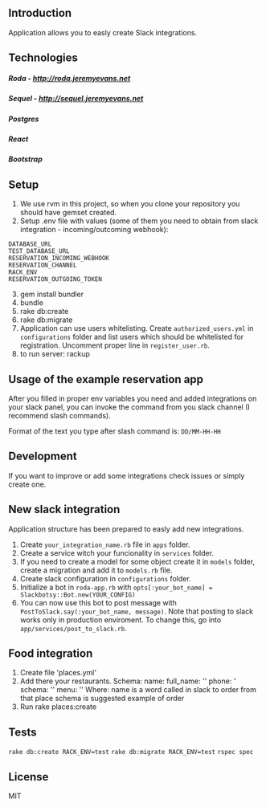 ## Introduction

Application allows you to easly create Slack integrations.

## Technologies

##### Roda - http://roda.jeremyevans.net
##### Sequel - http://sequel.jeremyevans.net
##### Postgres
##### React
##### Bootstrap


## Setup

1. We use rvm in this project, so when you clone your repository you should have gemset created.
2. Setup .env file with values (some of them you need to obtain from slack integration - incoming/outcoming webhook):

  ```
DATABASE_URL
TEST_DATABASE_URL
RESERVATION_INCOMING_WEBHOOK
RESERVATION_CHANNEL
RACK_ENV
RESERVATION_OUTGOING_TOKEN
  ```
3. gem install bundler
4. bundle
5. rake db:create
6. rake db:migrate
7. Application can use users whitelisting. Create `authorized_users.yml` in `configurations` folder and list users which should be whitelisted for registration. Uncomment proper line in `register_user.rb`.
8. to run server: rackup

## Usage of the example reservation app
After you filled in proper env variables you need and added integrations on your slack panel, you can invoke the command from you slack channel (I recommend slash commands).

Format of the text you type after slash command is: `DD/MM-HH-HH`

## Development
If you want to improve or add some integrations check issues or simply create one.

## New slack integration
Application structure has been prepared to easly add new integrations.

1. Create `your_integration_name.rb` file in `apps` folder.
2. Create a service witch your funcionality in `services` folder.
3. If you need to create a model for some object create it in `models` folder, create a migration and add it to `models.rb` file.
4. Create slack configuration in `configurations` folder.
5. Initialize a bot in `roda-app.rb` with `opts[:your_bot_name] = Slackbotsy::Bot.new(YOUR_CONFIG)`
6. You can now use this bot to post message with `PostToSlack.say(:your_bot_name, message)`. Note that posting to slack works only in production enviroment. To change this, go into `app/services/post_to_slack.rb`.

## Food integration
1. Create file 'places.yml'
2. Add there your restaurants. Schema:
  name:
    full_name: ''
    phone: '
    schema: ''
    menu: ''
  Where:
    name is a word called in slack to order from that place
    schema is suggested example of order
3. Run rake places:create

## Tests
`rake db:create RACK_ENV=test`
`rake db:migrate RACK_ENV=test`
`rspec spec`

## License

MIT
